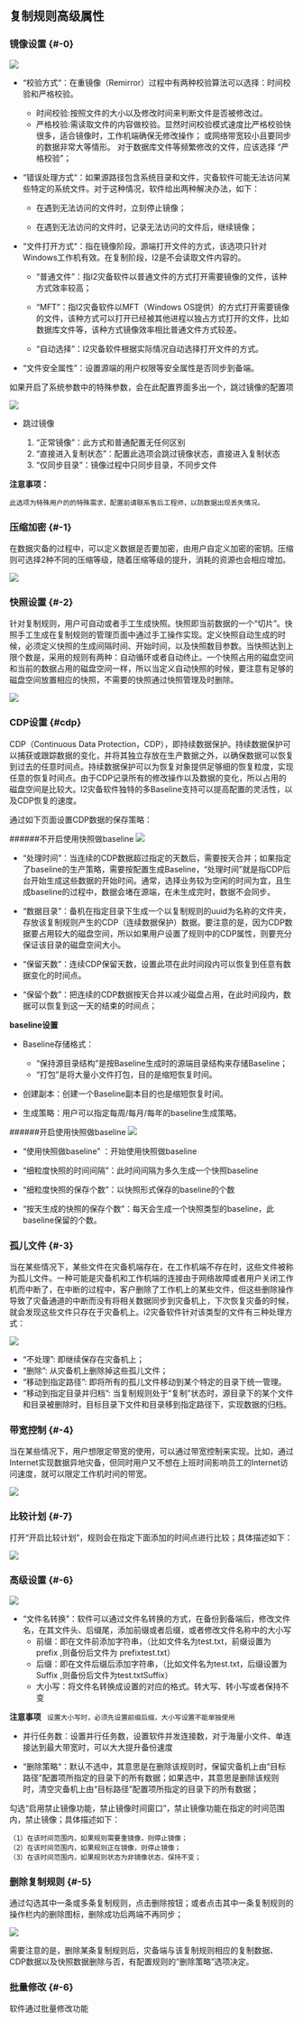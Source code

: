 ## 复制规则高级属性

### 镜像设置 {#-0}

![](/assets/V7.018042614.png)

* “校验方式“：在重镜像（Remirror）过程中有两种校验算法可以选择：时间校验和严格校验。

    * 时间校验:按照文件的大小以及修改时间来判断文件是否被修改过。
    * 严格校验:需读取文件的内容做校验。显然时间校验模式速度比严格校验快很多，适合镜像时，工作机端确保无修改操作； 或网络带宽较小且要同步的数据非常大等情形。 对于数据库文件等频繁修改的文件，应该选择 “严格校验”；

* “错误处理方式“：如果源路径包含系统目录和文件，灾备软件可能无法访问某些特定的系统文件。对于这种情况，软件给出两种解决办法，如下：

    * 在遇到无法访问的文件时，立刻停止镜像；

    * 在遇到无法访问的文件时，记录无法访问的文件后，继续镜像；

* “文件打开方式“：指在镜像阶段，源端打开文件的方式，该选项只针对Windows工作机有效。在复制阶段，I2是不会读取文件内容的。

    * “普通文件”：指I2灾备软件以普通文件的方式打开需要镜像的文件，该种方式效率较高；

    * “MFT”：指I2灾备软件以MFT（Windows OS提供）的方式打开需要镜像的文件，该种方式可以打开已经被其他进程以独占方式打开的文件，比如数据库文件等，该种方式镜像效率相比普通文件方式较差。
    * “自动选择”：I2灾备软件根据实际情况自动选择打开文件的方式。


* “文件安全属性”：设置源端的用户权限等安全属性是否同步到备端。

如果开启了系统参数中的特殊参数，会在此配置界面多出一个，跳过镜像的配置项

![](/assets/V7.118042615.png)

* 跳过镜像

    1. “正常镜像”：此方式和普通配置无任何区别
    2. “直接进入复制状态”：配置此选项会跳过镜像状态，直接进入复制状态
    3. “仅同步目录”：镜像过程中只同步目录，不同步文件

**注意事项：**
```
此选项为特殊用户的的特殊需求，配置前请联系售后工程师，以防数据出现丢失情况。
```
### 压缩加密 {#-1}

在数据灾备的过程中，可以定义数据是否要加密，由用户自定义加密的密钥。压缩则可选择2种不同的压缩等级，随着压缩等级的提升，消耗的资源也会相应增加。

![](/assets/V7.018042613.png)

### 快照设置 {#-2}

针对复制规则，用户可自动或者手工生成快照。快照即当前数据的一个“切片”。快照手工生成在复制规则的管理页面中通过手工操作实现。定义快照自动生成的时候，必须定义快照的生成间隔时间、开始时间，以及快照数目参数。当快照达到上限个数是，采用的规则有两种：自动循环或者自动终止。一个快照占用的磁盘空间和当前的数据占用的磁盘空间一样，所以当定义自动快照的时候，要注意有足够的磁盘空间放置相应的快照，不需要的快照通过快照管理及时删除。

![](/assets/V7.018042609.png)

### CDP设置 {#cdp}

CDP（Continuous Data Protection，CDP），即持续数据保护。持续数据保护可以捕获或跟踪数据的变化，并将其独立存放在生产数据之外，以确保数据可以恢复到过去的任意时间点。持续数据保护可以为恢复对象提供足够细的恢复粒度，实现任意的恢复时间点。由于CDP记录所有的修改操作以及数据的变化，所以占用的磁盘空间是比较大。I2灾备软件独特的多Baseline支持可以提高配置的灵活性，以及CDP恢复的速度。

通过如下页面设置CDP数据的保存策略：

######不开启使用快照做baseline
![](/assets/V7.1.2019011021.png)

* “处理时间”：当连续的CDP数据超过指定的天数后，需要按天合并；如果指定了baseline的生产策略，需要按配置生成Baseline，“处理时间”就是指CDP后台开始生成这些数据的开始时间。通常，选择业务较为空闲的时间为宜，且生成baseline的过程中，数据会堵在源端，在未生成完时，数据不会同步。

* “数据目录”：备机在指定目录下生成一个以复制规则的uuid为名称的文件夹，存放该复制规则产生的CDP（连续数据保护）数据。要注意的是，因为CDP数据要占用较大的磁盘空间，所以如果用户设置了规则中的CDP属性，则要充分保证该目录的磁盘空间大小。

* “保留天数”：连续CDP保留天数，设置此项在此时间段内可以恢复到任意有数据变化的时间点。

* “保留个数”：把连续的CDP数据按天合并以减少磁盘占用，在此时间段内，数据可以恢复到这一天的结束的时间点；


**baseline设置**

* Baseline存储格式：
    * “保持源目录结构”是按Baseline生成时的源端目录结构来存储Baseline；
    * “打包”是将大量小文件打包，目的是缩短恢复时间。


* 创建副本：创建一个Baseline副本目的也是缩短恢复时间。

* 生成策略：用户可以指定每周/每月/每年的baseline生成策略。


######开启使用快照做baseline
![](/assets/V7.1.2019011020.png)

* “使用快照做baseline” ：开始使用快照做baseline

* “细粒度快照的时间间隔”：此时间间隔为多久生成一个快照baseline

* “细粒度快照的保存个数”：以快照形式保存的baseline的个数

* “按天生成的快照的保存个数”：每天会生成一个快照类型的baseline，此baseline保留的个数。

### 孤儿文件 {#-3}

当在某些情况下，某些文件在灾备机端存在，在工作机端不存在时，这些文件被称为孤儿文件。一种可能是灾备机和工作机端的连接由于网络故障或者用户关闭工作机而中断了，在中断的过程中，客户删除了工作机上的某些文件，但这些删除操作导致了灾备通道的中断而没有将相关数据同步到灾备机上，下次恢复灾备的时候，就会发现这些文件只存在于灾备机上。i2灾备软件针对该类型的文件有三种处理方式：

![](/assets/V7.018042608.png)

* “不处理”: 即继续保存在灾备机上；
* “删除”: 从灾备机上删除掉这些孤儿文件；
* “移动到指定路径”: 即将所有的孤儿文件移动到某个特定的目录下统一管理。
* “移动到指定目录并归档”: 当复制规则处于“复制”状态时，源目录下的某个文件和目录被删除时，目标目录下文件和目录移到指定路径下，实现数据的归档。



### 带宽控制 {#-4}

当在某些情况下，用户想限定带宽的使用，可以通过带宽控制来实现。比如，通过Internet实现数据异地灾备，但同时用户又不想在上班时间影响员工的Internet访问速度，就可以限定工作机时间的带宽。

![](/assets/V7.018042610.png)

### 比较计划 {#-7}

打开“开启比较计划”，规则会在指定下面添加的时间点进行比较；具体描述如下：

![](/assets/V7.201811141021.png)

### 高级设置 {#-6}

![](/assets/V7.201811141020.png)

* “文件名转换”：软件可以通过文件名转换的方式，在备份到备端后，修改文件名，在其文件头、后缀尾，添加前缀或者后缀，或者修改文件名称中的大小写
    * 前缀：即在文件前添加字符串，（比如文件名为test.txt，前缀设置为 prefix ,则备份后文件为 prefixtest.txt）
    * 后缀：即在文件后缀后添加字符串，（比如文件名为test.txt，后缀设置为 Suffix ,则备份后文件为test.txtSuffix）
    * 大小写：将文件名转换成设置的对应的格式。转大写、转小写或者保持不变


**注意事项**
``` 设置大小写时，必须先设置前缀后缀，大小写设置不能单独使用```

* 并行任务数：设置并行任务数，设置软件并发连接数，对于海量小文件、单连接达到最大带宽时，可以大大提升备份速度

*   “删除策略“：默认不选中，其意思是在删除该规则时，保留灾备机上由“目标路径”配置项所指定的目录下的所有数据；如果选中，其意思是删除该规则时，清空灾备机上由“目标路径”配置项所指定的目录下的所有数据；

勾选“启用禁止镜像功能，禁止镜像时间窗口”，禁止镜像功能在指定的时间范围内，禁止镜像；具体描述如下：

    （1）在该时间范围内，如果规则需要重镜像，则停止镜像；
    （2）在该时间范围内，如果规则正在镜像，则停止镜像；
    （3）在该时间范围内，如果规则状态为非镜像状态，保持不变；


### 删除复制规则 {#-5}

通过勾选其中一条或多条复制规则，点击删除按钮；或者点击其中一条复制规则的操作栏内的删除图标，删除成功后两端不再同步；

![](/assets/V7.025074.png)

需要注意的是，删除某条复制规则后，灾备端与该复制规则相应的复制数据、CDP数据以及快照数据删除与否，有配置规则的“删除策略”选项决定。


### 批量修改 {#-6}

软件通过批量修改功能




